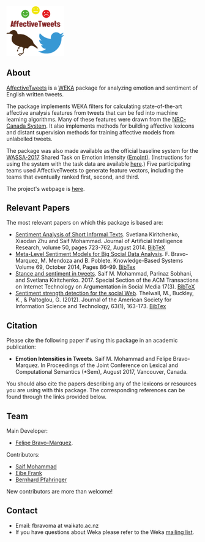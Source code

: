 <img src="img/logo.png" alt="alt text" width="30%" height="30%"> 

## About

[AffectiveTweets](http://weka.sourceforge.net/packageMetaData/AffectiveTweets/index.html) is a [WEKA](http://www.cs.waikato.ac.nz/~ml/weka/) package for analyzing emotion and sentiment of English written tweets. 

The package implements WEKA filters for calculating state-of-the-art affective analysis features from tweets that can be fed into machine learning algorithms. Many of these features were drawn from the [NRC-Canada System](http://saifmohammad.com/WebPages/NRC-Canada-Sentiment.htm). It also implements methods for building affective lexicons and distant supervision methods for training affective models from unlabelled tweets.


The package was also made available as the official baseline system for the [WASSA-2017](http://optima.jrc.it/wassa2017/) Shared Task on Emotion Intensity [(EmoInt)](http://saifmohammad.com/WebPages/EmotionIntensity-SharedTask.html). (Instructions for using the system with the task data are available [here](https://github.com/felipebravom/EmoInt#2-weka-baseline-system).) Five participating teams used AffectiveTweets to generate feature vectors, including the teams that eventually ranked first, second, and third. 

The project's webpage is [here](https://felipebravom.github.io/AffectiveTweets).



## Relevant Papers

The most relevant papers on which this package is based are:


 * [Sentiment Analysis of Short Informal Texts](http://saifmohammad.com/WebDocs/NRC-Sentiment-JAIR-2014.pdf). Svetlana Kiritchenko, Xiaodan Zhu and Saif Mohammad. Journal of Artificial Intelligence Research, volume 50, pages 723-762, August 2014. [BibTeX](http://saifmohammad.com/WebDocs/JAIR14-bibtex.txt)
 * [Meta-Level Sentiment Models for Big Social Data Analysis](http://www.sciencedirect.com/science/article/pii/S0950705114002068). F. Bravo-Marquez, M. Mendoza and B. Poblete. Knowledge-Based Systems Volume 69, October 2014, Pages 86–99. [BibTex](http://dblp.uni-trier.de/rec/bib2/journals/kbs/Bravo-MarquezMP14.bib)
 * [Stance and sentiment in tweets](http://saifmohammad.com/WebDocs/1605.01655v1.pdf). Saif M. Mohammad, Parinaz Sobhani, and Svetlana Kiritchenko. 2017. Special Section of the ACM Transactions on Internet Technology on Argumentation in Social Media 17(3). [BibTeX](http://saifmohammad.com/WebPages/Abstracts/stance-toit.bib.txt)
 * [Sentiment strength detection for the social Web](http://dl.acm.org/citation.cfm?id=2336261). Thelwall, M., Buckley, K., & Paltoglou, G. (2012). Journal of the American Society for Information Science and Technology, 63(1), 163-173. [BibTex](http://dblp.uni-trier.de/rec/bib2/journals/jasis/ThelwallBP12.bib)





## Citation
Please cite the following paper if using this package in an academic publication:

* __Emotion Intensities in Tweets__. Saif M. Mohammad and Felipe Bravo-Marquez. In Proceedings of the Joint Conference on Lexical and Computational Semantics (*Sem), August 2017, Vancouver, Canada. 

You should also cite the papers describing any of the lexicons or resources you are using with this package. The corresponding references can be found through the links provided below.


## Team
Main Developer:
* [Felipe Bravo-Marquez](http://www.cs.waikato.ac.nz/~fbravoma/).
 
Contributors:
* [Saif Mohammad](http://saifmohammad.com/)
* [Eibe Frank](http://www.cs.waikato.ac.nz/~eibe/)
* [Bernhard Pfahringer](https://www.cs.auckland.ac.nz/people/b-pfahringer)

New contributors are more than welcome!

## Contact
* Email: fbravoma at waikato.ac.nz
* If you have questions about Weka please refer to the Weka [mailing list](https://list.waikato.ac.nz/mailman/listinfo/wekalist). 



